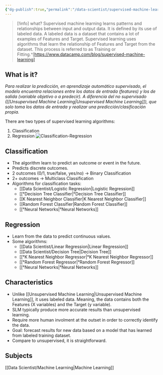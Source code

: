```yaml
---
{"dg-publish":true,"permalink":"/data-scientist/supervised-machine-learning/","created":"2023-11-09T20:57:12.884+01:00","updated":"2024-03-02T14:39:30.854+01:00"}
---
```



>[!info] what?
>Supervised machine learning learns patterns and relationships between input and output data. It is defined by its use of labeled data. A labeled data is a dataset that contains a lot of examples of Features and Target. Supervised learning uses algorithms that learn the relationship of Features and Target from the dataset. This process is referred to as Training or Fitting.^[https://www.datacamp.com/blog/supervised-machine-learning]
## What is it?
*Para realizar la predicción, en aprendizaje automático supervisado, el modelo encuentra relaciones entre los datos de entrada (features) y los de salida (variable objetivo o a predecir). A diferencia del no supervisado ([[Unsupervised Machine Learning\|Unsupervised Machine Learning]]), que solo toma los datos de entrada y realizar una predicción/clasificación propia.*

There are two types of supervised learning algorithms:
1. Classification
2. Regression
![Classification-Regression](https://i.imgur.com/6NI8DKD.png)
## Classification
- The algorithm learn to predict an outcome or event in the future.
- Predicts discrete outcomes.
- 2 outcomes (0/1, true/false, yes/no) -> Binary Classification
- 2+ outcomes -> Multiclass Classification
- Algorithms for classification tasks:
	- [[Data Scientist/Logistic Regression\|Logistic Regression]]
	- [[°Decision Tree Classifier\|°Decision Tree Classifier]]
	- [[K Nearest Neighbor Classifier\|K Nearest Neighbor Classifier]]
	- [[Random Forest Classifier\|Random Forest Classifier]]
	- [[°Neural Networks\|°Neural Networks]]

## Regression
- Learn from the data to predict continuous values.
- Some algorithms:
	- [[Data Scientist/Linear Regression\|Linear Regression]]
	- [[Data Scientist/Decision Tree\|Decision Tree]]
	- [[°K Nearest Neighbor Regressor\|°K Nearest Neighbor Regressor]]
	- [[°Random Forest Regressor\|°Random Forest Regressor]]
	- [[°Neural Networks\|°Neural Networks]]
## Characteristics
- Unlike [[Unsupervised Machine Learning\|Unsupervised Machine Learning]], it uses labeled data. Meaning, the data contains both the Features (X variables) and the Target (y variable).
- SLM typically produce more accurate results than unsupervised learning.
- Require more human involment at the outset in order to correctly identify the data.
- Goal: forecast results for new data based on a model that has learned from labeled training dataset.
- Compare to unsupervised, it is straightforward.
## Subjects
[[Data Scientist/Machine Learning\|Machine Learning]]




